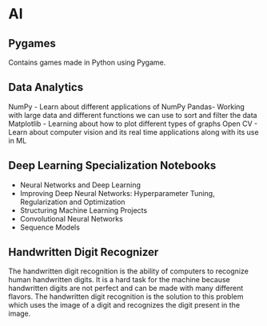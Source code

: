 # AI


## Pygames

Contains games made in Python using Pygame.


## Data Analytics

NumPy - Learn about different applications of NumPy
Pandas- Working with large data and different functions we can use to sort and filter the data
Matplotlib - Learning about how to plot different types of graphs
Open CV - Learn about computer vision and its real time applications along with its use in ML


## Deep Learning Specialization Notebooks

- Neural Networks and Deep Learning 
- Improving Deep Neural Networks: Hyperparameter Tuning, Regularization and Optimization 
- Structuring Machine Learning Projects 
- Convolutional Neural Networks 
- Sequence Models

## Handwritten Digit Recognizer

The handwritten digit recognition is the ability of computers to recognize human handwritten digits. 
It is a hard task for the machine because handwritten digits are not perfect and can be made with many 
different flavors. The handwritten digit recognition is the solution to this problem which uses the 
image of a digit and recognizes the digit present in the image.
